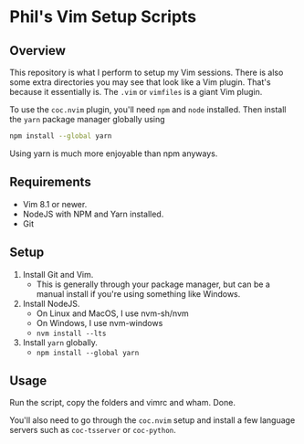 # Phil's Vim Setup Scripts

## Overview

This repository is what I perform to setup my Vim sessions. There is also some
extra directories you may see that look like a Vim plugin. That's because it
essentially is. The `.vim` or `vimfiles` is a giant Vim plugin.

To use the `coc.nvim` plugin, you'll need `npm` and `node` installed. Then
install the `yarn` package manager globally using

```bash
npm install --global yarn
```

Using yarn is much more enjoyable than npm anyways.

## Requirements

* Vim 8.1 or newer.
* NodeJS with NPM and Yarn installed.
* Git

## Setup

1. Install Git and Vim.
   * This is generally through your package manager, but can be a manual install
     if you're using something like Windows.
2. Install NodeJS.
   * On Linux and MacOS, I use nvm-sh/nvm
   * On Windows, I use nvm-windows
   * `nvm install --lts`
3. Install `yarn` globally.
   * `npm install --global yarn`

## Usage

Run the script, copy the folders and vimrc and wham. Done.

You'll also need to go through the `coc.nvim` setup and install a few language
servers such as `coc-tsserver` or `coc-python`.
